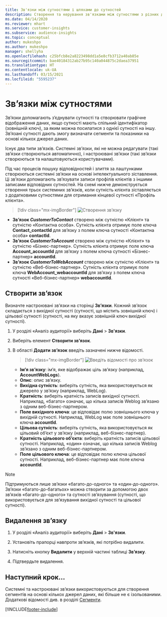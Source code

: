```yaml
---
title: Зв'язки між сутностями і шляхами до сутностей
description: Створення та керування зв'язками між сутностями з різних джерел даних.
ms.date: 04/14/2020
ms.reviewer: mhart
ms.service: customer-insights
ms.subservice: audience-insights
ms.topic: conceptual
author: mukeshpo
ms.author: mukeshpo
manager: shellyha
ms.openlocfilehash: c25bfcb8e2a8223498dd1a5e8cfb3712a40ab85e
ms.sourcegitcommit: bae40184312ab27b95c140a044875c2daea37951
ms.translationtype: HT
ms.contentlocale: uk-UA
ms.lasthandoff: 03/15/2021
ms.locfileid: "5595237"
---
```

# <a name="relationships-between-entities"></a>Зв’язки між сутностями

Зв’язки допомагають з’єднувати сутності та створювати графічне відображення даних, якщо сутності мають спільний ідентифікатор (зовнішній ключ), за яким можна посилатися з однієї сутності на іншу. Зв’язані сутності дають змогу визначати сегменти та показники на основі кількох джерел даних.

Існує два типи зв’язків. Системні зв’язки, які не можна редагувати (такі зв’язки створюються автоматично), і настроювані зв’язки (такі зв’язки створюються та налаштовуються користувачами).

Під час процесів пошуку відповідностей і злиття за лаштунками створюються системні зв’язки на основі інтелектуального зіставлення. Ці зв’язки допомагають зв’язувати записи профілів клієнтів з іншими записами відповідних сутностей. На схемі нижче демонструється створення трьох системних зв’язків, коли сутність клієнта зіставляється з додатковими сутностями для отримання кінцевої сутності «Профіль клієнта».

> [!div class="mx-imgBorder"]
> ![Створення зв’язку](media/relationships-entities-merge.png "Створення зв’язку")

- **Зв’язок *CustomerToContact*** створено між сутністю «Клієнт» та сутністю «Контактна особа». Сутність клієнта отримує поле ключа **Contact_contactId** для зв’язку з полем ключа сутності «Контактна особа» **contactId**.
- **Зв’язок *CustomerToAccount*** створено між сутністю «Клієнт» та сутністю «Бізнес-партнер». Сутність клієнта отримує поле ключа **Account_accountId** для зв’язку з полем ключа сутності «Бізнес-партнер» **accountId**.
- **Зв’язок *CustomerToWebAccount*** створено між сутністю «Клієнт» та сутністю «Веб-бізнес-партнер». Сутність клієнта отримує поле ключа **WebAccount_webaccountId** для зв’язку з полем ключа сутності «Веб-бізнес-партнер» **webaccountId**.

## <a name="create-a-relationship"></a>Створити зв’язок

Визначте настроювані зв’язки на сторінці **Зв’язки**. Кожний зв’язок складається з вихідної сутності (сутності, що містить зовнішній ключ) і цільової сутності (сутності, на яку вказує зовнішній ключ вихідної сутності).

1. У розділі «Аналіз аудиторії» виберіть **Дані** > **Зв'язки**.

2. Виберіть елемент **Створити зв’язок**.

3. В області **Додати зв’язок** введіть зазначені нижче відомості.

   > [!div class="mx-imgBorder"]
   > ![Введіть відомості про зв’язок](media/relationships-add.png "Введіть відомості про зв’язок")

   - **Ім’я зв’язку**: ім’я, яке відображає ціль зв’язку (наприклад, **AccountWebLogs**).
   - **Опис**: опис зв’язку.
   - **Вихідна сутність**: виберіть сутність, яка використовується як джерело у зв’язку (наприклад, WebLog).
   - **Кратність**: виберіть кратність записів вихідної сутності. Наприклад, «багато» означає, що кілька записів Weblog зв’язано з одним веб-бізнес-партнером.
   - **Поле вихідного ключа**: це відповідає полю зовнішнього ключа у вихідній сутності. Наприклад, WebLog має поле зовнішнього ключа **accountId**.
   - **Цільова сутність**: виберіть сутність, яка використовується як цільовий об’єкт у зв’язку (наприклад, веб-бізнес-партнер).
   - **Кратність цільового об’єкта**: виберіть кратність записів цільової сутності. Наприклад, «один» означає, що кілька записів Weblog зв’язано з одним веб-бізнес-партнером.
   - **Поле цільового ключа**: це відповідає полю ключа цільової сутності. Наприклад, веб-бізнес-партнер має поле ключа **accountId**.

> [!NOTE]
> Підтримуються лише зв’язки «багато-до-одного» та «один-до-одного». Зв’язки «багато-до-багатьох» можна створити за допомогою двох зв’язків «багато-до-одного» та сутності зв’язування (сутності, що використовується для зв’язування вихідної сутності та цільової сутності).

## <a name="delete-a-relationship"></a>Видалення зв’язку

1. У розділі «Аналіз аудиторії» виберіть **Дані** > **Зв'язки**.

2. Установіть прапорці навпроти зв’язків, які потрібно видалити.

3. Натисніть кнопку **Видалити** у верхній частині таблиці **Зв’язку**.

4. Підтвердьте видалення.

## <a name="next-step"></a>Наступний крок...

Системні та настроювані зв’язки використовуються для створення сегментів на основі кількох джерел даних, які більше не є ізольованими. Додаткові відомості див. в розділі [Сегменти](segments.md).


[!INCLUDE[footer-include](../includes/footer-banner.md)]